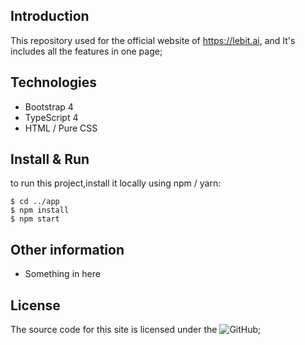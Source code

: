 ## Introduction 
This repository used for the official website of https://lebit.ai, and It's includes all the features in one page;  

## Technologies  
* Bootstrap 4  
* TypeScript 4  
* HTML / Pure CSS  

## Install & Run    
to run this project,install it locally using npm / yarn:  

```
$ cd ../app  
$ npm install  
$ npm start  
``` 

## Other information  
* Something in here  

## License  

The source code for this site is licensed under the ![GitHub](https://img.shields.io/badge/License-MIT-green);  